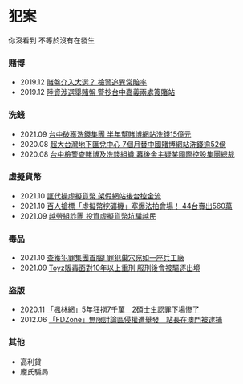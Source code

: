# 犯案
你沒看到 不等於沒有在發生

### 賭博
* 2019.12 [賭盤介入大選？ 檢警追異常賠率](https://news.ltn.com.tw/news/politics/paper/1339198)
* 2019.12 [陸資涉選舉賭盤 警抄台中嘉義兩處簽賭站](https://tw.news.yahoo.com/%E9%99%B8%E8%B3%87%E6%B6%89%E9%81%B8%E8%88%89%E8%B3%AD%E7%9B%A4-%E8%AD%A6%E6%8A%84%E5%8F%B0%E4%B8%AD%E5%98%89%E7%BE%A9%E5%85%A9%E8%99%95%E7%B0%BD%E8%B3%AD%E7%AB%99-055126911.html)

### 洗錢
* 2021.09 [台中破獲洗錢集團 半年幫賭博網站洗錢15億元](https://tw.news.yahoo.com/%E5%8F%B0%E4%B8%AD%E7%A0%B4%E7%8D%B2%E6%B4%97%E9%8C%A2%E9%9B%86%E5%9C%98-%E5%8D%8A%E5%B9%B4%E5%B9%AB%E8%B3%AD%E5%8D%9A%E7%B6%B2%E7%AB%99%E6%B4%97%E9%8C%A215%E5%84%84%E5%85%83-085115008.html)
* 2020.08 [超大台灣地下匯兌中心 7個月替中國賭博網站洗錢逾52億](https://news.ltn.com.tw/news/society/breakingnews/3256783)
* 2020.08 [台中檢警查賭博及洗錢組織 幕後金主疑某國際控股集團總裁](https://news.ltn.com.tw/news/society/breakingnews/3263091)

### 虛擬貨幣
* 2021.10 [誆代操虛擬貨幣 架假網站後台控金流](https://tw.news.yahoo.com/%E8%AA%86%E4%BB%A3%E6%93%8D%E8%99%9B%E6%93%AC%E8%B2%A8%E5%B9%A3-%E6%9E%B6%E5%81%87%E7%B6%B2%E7%AB%99%E5%BE%8C%E5%8F%B0%E6%8E%A7%E9%87%91%E6%B5%81-073021274.html)
* 2021.10 [百人搶標「虛擬幣挖礦機」塞爆法拍會場！ 44台賣出560萬](https://www.msn.com/zh-tw/news/national/%E7%99%BE%E4%BA%BA%E6%90%B6%E6%A8%99-%E8%99%9B%E6%93%AC%E5%B9%A3%E6%8C%96%E7%A4%A6%E6%A9%9F-%E5%A1%9E%E7%88%86%E6%B3%95%E6%8B%8D%E6%9C%83%E5%A0%B4-44%E5%8F%B0%E8%B3%A3%E5%87%BA560%E8%90%AC/ar-AAP9PBh?ocid=msedgntp)
* 2021.09 [越勞組詐團 投資虛擬貨幣坑騙越民](https://news.ltn.com.tw/news/society/breakingnews/3223173)

### 毒品
* 2021.10 [查獲犯罪集團首腦! 罪犯巢穴宛如一座兵工廠](https://tw.news.yahoo.com/%E6%9F%A5%E7%8D%B2%E7%8A%AF%E7%BD%AA%E9%9B%86%E5%9C%98%E9%A6%96%E8%85%A6-%E7%BD%AA%E7%8A%AF%E5%B7%A2%E7%A9%B4%E5%AE%9B%E5%A6%82-%E5%BA%A7%E5%85%B5%E5%B7%A5%E5%BB%A0-092759793.html)
* 2021.09 [Toyz販毒面對10年以上重刑 服刑後會被驅逐出境](https://udn.com/news/story/122482/5782932)

### 盜版
* 2020.11 [「楓林網」5年狂撈7千萬　2碩士生認罪下場慘了](https://news.tvbs.com.tw/local/1414095)
* 2012.06 [「FDZone」無限討論區侵權遭舉發　站長在澳門被逮捕](https://www.ettoday.net/news/20120608/55426.htm)

### 其他
* 高利貸
* 龐氏騙局

